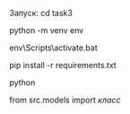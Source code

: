 Запуск: 
cd task3

python -m venv env

env\Scripts\activate.bat

pip install -r requirements.txt

python

from src.models import *класс*

